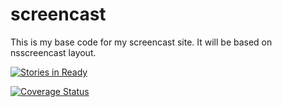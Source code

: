 screencast
==========

This is my base code for my screencast site. It will be based on nsscreencast layout. 

[![Stories in Ready](https://badge.waffle.io/thiagoramos23/screencast.svg?label=ready&title=Ready)](http://waffle.io/thiagoramos23/screencast)

[![Coverage Status](https://coveralls.io/repos/thiagoramos23/screencast/badge.png?branch=develop)](https://coveralls.io/r/thiagoramos23/screencast?branch=develop)
